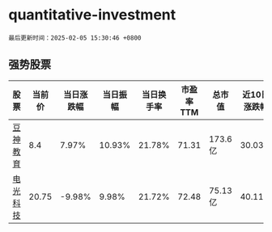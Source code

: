 # quantitative-investment

`最后更新时间：2025-02-05 15:30:46 +0800`

## 强势股票

|股票|当前价|当日涨跌幅|当日振幅|当日换手率|市盈率TTM|总市值|近10日涨跌幅|
|----|----|----|----|----|----|----|----|
|[豆神教育](https://xueqiu.com/S/SZ300010)|8.4|7.97%|10.93%|21.78%|71.31|173.6亿|30.03%|
|[电光科技](https://xueqiu.com/S/SZ002730)|20.75|-9.98%|9.98%|21.72%|72.48|75.13亿|40.11%|
